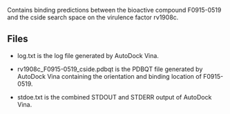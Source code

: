 Contains binding predictions between the bioactive compound F0915-0519 and the cside search space on the virulence factor rv1908c.

## Files

- log.txt is the log file generated by AutoDock Vina.

- rv1908c_F0915-0519_cside.pdbqt is the PDBQT file generated by AutoDock Vina containing the orientation and binding location of F0915-0519.

- stdoe.txt is the combined STDOUT and STDERR output of AutoDock Vina.

